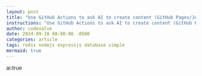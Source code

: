 ```yaml
---
layout: post
title: "Use GitHub Actions to ask AI to create content (GitHub Pages/Jekyll)"
instructions: "Use GitHub Actions to ask AI to create content (GitHub Pages/Jekyll)"
author: codevalve
date: 2024-09-10 08:00:00 -0500
categories: article
tags: redis nodejs expressjs database simple
mermaid: true
---
```

ai:true